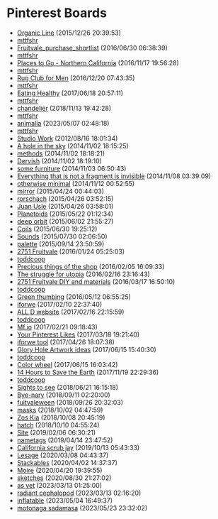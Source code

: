 # Pinterest Boards

<!-- Generated from Pinterest export on 2025-06-27T02:24:23.717Z -->
<!-- Total boards: 64 -->

- [Organic Line](https://www.pinterest.com/toddcoop/organic-line/) (2015/12/26 20:39:53)
- [mttfshr](https://www.pinterest.com/mttfshr/)
- [Fruitvale_purchase_shortlist](https://www.pinterest.com/toddcoop/fruitvale_purchase_shortlist/) (2016/06/30 06:38:39)
- [mttfshr](https://www.pinterest.com/mttfshr/)
- [Places to Go - Northern California](https://www.pinterest.com/toddcoop/places-to-go-northern-california/) (2016/11/17 19:56:28)
- [mttfshr](https://www.pinterest.com/mttfshr/)
- [Rug Club for Men](https://www.pinterest.com/toddcoop/rug-club-for-men/) (2016/12/20 07:43:35)
- [mttfshr](https://www.pinterest.com/mttfshr/)
- [Eating Healthy](https://www.pinterest.com/toddcoop/eating-healthy/) (2017/06/18 20:57:11)
- [mttfshr](https://www.pinterest.com/mttfshr/)
- [chandelier](https://www.pinterest.com/toddcoop/chandelier/) (2018/11/13 19:42:28)
- [mttfshr](https://www.pinterest.com/mttfshr/)
- [animalia](https://www.pinterest.com/toddcoop/animalia/) (2023/05/07 02:48:18)
- [mttfshr](https://www.pinterest.com/mttfshr/)
- [Studio Work](https://www.pinterest.com/mttfshr/studio-work/) (2012/08/16 18:01:34)
- [A hole in the sky](https://www.pinterest.com/mttfshr/a-hole-in-the-sky/) (2014/11/02 18:15:25)
- [methods](https://www.pinterest.com/mttfshr/methods/) (2014/11/02 18:18:21)
- [Dervish](https://www.pinterest.com/mttfshr/dervish/) (2014/11/02 18:19:10)
- [some furniture](https://www.pinterest.com/mttfshr/some-furniture/) (2014/11/03 06:50:43)
- [Everything that is not a fragment is invisible](https://www.pinterest.com/mttfshr/everything-that-is-not-a-fragment-is-invisible/) (2014/11/08 03:39:09)
- [otherwise minimal](https://www.pinterest.com/mttfshr/otherwise-minimal/) (2014/11/12 00:52:55)
- [mirror](https://www.pinterest.com/mttfshr/mirror/) (2015/04/24 00:44:03)
- [rorschach](https://www.pinterest.com/mttfshr/rorschach/) (2015/04/26 03:52:15)
- [Juan Usle](https://www.pinterest.com/mttfshr/juan-usle/) (2015/04/26 03:58:01)
- [Planetoids](https://www.pinterest.com/mttfshr/planetoids/) (2015/05/22 01:12:34)
- [deep orbit](https://www.pinterest.com/mttfshr/deep-orbit/) (2015/06/02 21:55:27)
- [Coils](https://www.pinterest.com/mttfshr/coils/) (2015/06/30 19:25:12)
- [Sounds](https://www.pinterest.com/mttfshr/sounds/) (2015/07/30 02:06:50)
- [palette](https://www.pinterest.com/mttfshr/palette/) (2015/09/14 23:50:59)
- [2751 Fruitvale](https://www.pinterest.com/mttfshr/2751-fruitvale/) (2016/01/24 05:25:03)
- [toddcoop](https://www.pinterest.com/toddcoop/)
- [Precious things of the shop](https://www.pinterest.com/mttfshr/precious-things-of-the-shop/) (2016/02/05 16:09:33)
- [The struggle for utopia](https://www.pinterest.com/mttfshr/the-struggle-for-utopia/) (2016/02/16 23:16:43)
- [2751 Fruitvale DIY and materials](https://www.pinterest.com/mttfshr/2751-fruitvale-diy-and-materials/) (2016/03/17 16:50:10)
- [toddcoop](https://www.pinterest.com/toddcoop/)
- [Green thumbing](https://www.pinterest.com/mttfshr/green-thumbing/) (2016/05/12 06:55:25)
- [iforwe](https://www.pinterest.com/mttfshr/iforwe/) (2017/02/10 22:37:40)
- [ALL D website](https://www.pinterest.com/mttfshr/all-d-website/) (2017/02/16 22:15:59)
- [toddcoop](https://www.pinterest.com/toddcoop/)
- [Mf.io](https://www.pinterest.com/mttfshr/mfio/) (2017/02/21 09:18:43)
- [Your Pinterest Likes](https://www.pinterest.com/mttfshr/your-pinterest-likes/) (2017/03/18 19:21:40)
- [iforwe tool](https://www.pinterest.com/mttfshr/iforwe-tool/) (2017/04/26 18:07:38)
- [Glory Hole Artwork ideas](https://www.pinterest.com/mttfshr/glory-hole-artwork-ideas/) (2017/06/15 15:40:30)
- [toddcoop](https://www.pinterest.com/toddcoop/)
- [Color wheel](https://www.pinterest.com/mttfshr/color-wheel/) (2017/06/15 16:03:42)
- [14 Hours to Save the Earth](https://www.pinterest.com/mttfshr/14-hours-to-save-the-earth/) (2017/11/19 22:29:36)
- [toddcoop](https://www.pinterest.com/toddcoop/)
- [Sights to see](https://www.pinterest.com/mttfshr/sights-to-see/) (2018/06/21 16:15:18)
- [Bye-nary](https://www.pinterest.com/mttfshr/bye-nary/) (2018/09/11 02:20:00)
- [fuitvaleween](https://www.pinterest.com/mttfshr/fuitvaleween/) (2018/09/26 20:32:03)
- [masks](https://www.pinterest.com/mttfshr/masks/) (2018/10/02 04:47:59)
- [Zos Kia](https://www.pinterest.com/mttfshr/zos-kia/) (2018/10/08 20:45:19)
- [hatch](https://www.pinterest.com/mttfshr/hatch/) (2018/10/10 04:55:24)
- [Site](https://www.pinterest.com/mttfshr/site/) (2019/02/06 06:30:21)
- [nametags](https://www.pinterest.com/mttfshr/nametags/) (2019/04/14 23:47:52)
- [California scrub jay](https://www.pinterest.com/mttfshr/california-scrub-jay/) (2019/10/13 05:43:33)
- [Lesage](https://www.pinterest.com/mttfshr/lesage/) (2020/03/08 04:43:37)
- [Stackables](https://www.pinterest.com/mttfshr/stackables/) (2020/04/02 14:37:37)
- [Moire](https://www.pinterest.com/mttfshr/moire/) (2020/04/20 19:39:55)
- [sketches](https://www.pinterest.com/mttfshr/sketches/) (2020/08/30 21:27:02)
- [as yet](https://www.pinterest.com/mttfshr/as-yet/) (2023/03/13 01:25:00)
- [radiant cephalopod](https://www.pinterest.com/mttfshr/radiant-cephalopod/) (2023/03/13 02:16:20)
- [inflatable](https://www.pinterest.com/mttfshr/inflatable/) (2023/05/04 16:49:37)
- [motonaga sadamasa](https://www.pinterest.com/mttfshr/motonaga-sadamasa/) (2023/05/23 23:32:02)
